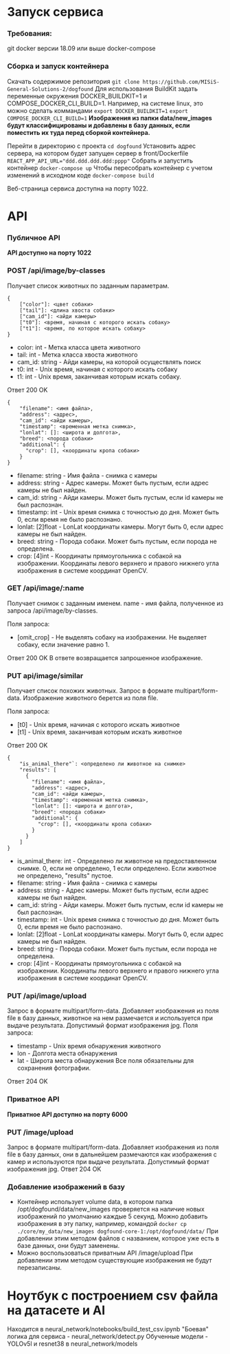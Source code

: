 # Запуск сервиса

### Требования:
git
docker версии 18.09 или выше
docker-compose

### Сборка и запуск контейнера

Скачать содержимое репозитория
```git clone https://github.com/MISiS-General-Solutions-2/dogfound```
Для использования BuildKit задать переменные окружения DOCKER_BUILDKIT=1 и COMPOSE_DOCKER_CLI_BUILD=1. Например, на системе linux, это можно сделать коммандами
```export DOCKER_BUILDKIT=1```
```export COMPOSE_DOCKER_CLI_BUILD=1```
**Изображения из папки data/new_images будут классифицированы и добавлены в базу данных, если поместить их туда перед сборкой контейнера.**

Перейти в директорию с проекта
```cd dogfound```
Установить адрес сервера, на котором будет запущен сервер в front/Dockerfile
```REACT_APP_API_URL="ddd.ddd.ddd.ddd:pppp"```
Собрать и запустить контейнер
```docker-compose up```
Чтобы пересобрать контейнер с учетом изменений в исходном коде
```docker-compose build```

Веб-страница сервиса доступна на порту 1022.

# API
### Публичное API
**API доступно на порту 1022**
### POST /api/image/by-classes
Получает список животных по заданным параметрам.
```
{
    ["color"]: <цвет собаки>
    ["tail"]: <длина хвоста собаки>
    ["cam_id"]: <айди камеры>
    ["t0"]: <время, начиная с которого искать собаку>
    ["t1"]: <время, по которое искать собаку>
}
```

- color:	int	- Метка класса цвета животного
- tail:	int - Метка класса хвоста животного
- cam_id: string - Айди камеры, на которой осуществлять поиск
- t0: int - Unix время, начиная с которого искать собаку
- t1: int - Unix время, заканчивая которым искать собаку.
 
Ответ
200 OK
```
{
    "filename": <имя файла>,
    "address": <адрес>,
    "cam_id": <айди камеры>,
    "timestamp": <временная метка снимка>,
    "lonlat": []: <широта и долгота>,
    "breed": <порода собаки>
    "additional": {
      "crop": [], <координаты кропа собаки>
    }
}
```
- filename:	string	- Имя файла - снимка с камеры
- address:	string - Адрес камеры. Может быть пустым, если адрес камеры не был найден.
- cam_id: string - Айди камеры. Может быть пустым, если id камеры не был распознан.
- timestamp: int - Unix время снимка с точностью до дня. Может быть 0, если время не было распознано.
- lonlat: [2]float - LonLat координаты камеры. Могут быть 0, если адрес камеры не был найден.
- breed: string - Порода собаки. Может быть пустым, если порода не определена.
- crop: [4]int - Координаты прямоугольника с собакой на изображении. Координаты левого верхнего и правого нижнего угла изображения в системе координат OpenCV.

### GET /api/image/:name
Получает снимок с заданным именем.
name - имя файла, полученное из запроса /api/image/by-classes.

Поля запроса:
- [omit_crop] - Не выделять собаку на изображении. Не выделяет собаку, если значение равно 1.

Ответ
200 OK
В ответе возвращается запрошенное изображение.

### PUT api/image/similar
Получает список похожих животных.
Запрос в формате multipart/form-data. Изображение животного берется из поля file.

Поля запроса:
- [t0] - Unix время, начиная с которого искать животное
- [t1] - Unix время, заканчивая которым искать животное

Ответ
200 OK

```
{
    "is_animal_there"`: <определено ли животное на снимке>
    "results": [
      {
        "filename": <имя файла>,
        "address": <адрес>,
        "cam_id": <айди камеры>,
        "timestamp": <временная метка снимка>,
        "lonlat": []: <широта и долгота>,
        "breed": <порода собаки>
        "additional": {
          "crop": [], <координаты кропа собаки>
        }
      }
    ]
}
```
- is_animal_there: int - Определено ли животное на предоставленном снимке. 0, если не определено, 1 если определено. Если животное не определено, "results" пустое.
- filename:	string	- Имя файла - снимка с камеры
- address:	string - Адрес камеры. Может быть пустым, если адрес камеры не был найден.
- cam_id: string - Айди камеры. Может быть пустым, если id камеры не был распознан.
- timestamp: int - Unix время снимка с точностью до дня. Может быть 0, если время не было распознано.
- lonlat: [2]float - LonLat координаты камеры. Могут быть 0, если адрес камеры не был найден.
- breed: string - Порода собаки. Может быть пустым, если порода не определена.
- crop: [4]int - Координаты прямоугольника с собакой на изображении. Координаты левого верхнего и правого нижнего угла изображения в системе координат OpenCV.

### PUT /api/image/upload
Запрос в формате multipart/form-data. Добавляет изображения из поля file в базу данных, животное на нем размечается и используется при выдаче результата. Допустимый формат изображения jpg.
Поля запроса:
- timestamp - Unix время обнаружения животного
- lon - Долгота места обнаружения
- lat - Широта места обнаружения
Все поля обязательны для сохранения фотографии.

Ответ
204 OK

### Приватное API
**Приватное API доступно на порту 6000**
### PUT /image/upload
Запрос в формате multipart/form-data. Добавляет изображения из поля file в базу данных, они в дальнейшем размечаются как изображения с камер и используются при выдаче результата. Допустимый формат изображения jpg.
Ответ
204 OK

### Добавление изображений в базу
- Контейнер использует volume data, в котором папка /opt/dogfound/data/new_images проверяется на наличие новых изображений по умолчанию каждые 5 секунд. Можно добавить изображения в эту папку, например, командой
```docker cp ./core/my_data/new_images dogfound-core-1:/opt/dogfound/data/```
При добавлении этим методом файлов с названием, которое уже есть в базе данных, они будут заменены.
- Можно воспользоваться приватным API /image/upload
При добавлении этим методом существующие изображения не будут перезаписаны.

# Ноутбук с построением csv файла на датасете и AI
Находится в neural_network/notebooks/build_test_csv.ipynb
"Боевая" логика для сервиса - neural_network/detect.py
Обученные модели - YOLOv5l и resnet38 в neural_network/models
